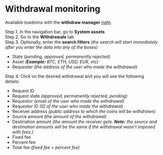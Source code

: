 # Withdrawal monitoring



Available toadmins with the **withdraw manager** [right](../admin-account-management/rights-of-admins-on-the-platform.md).

Step 1. In the navigation bar, go to **System assets**  
Step 2. Go to the **Withdrawals** tab  
Step 3. Optionally, enter the **search filters** _\(the search will start immediately after you enter the data into any of the boxes\)_

* State _\(pending, approved, permanently rejected\)_
* Asset _\(**Example:** BTC, ETH, USD, EUR, etc\)_
* Requester _\(the address of the user who made the withdrawal\)_

Step 4. Click on the desired withdrawal and you will see the following details:

* Request ID
* Request state _\(approved, permanently rejected, pending\)_
* Requestor _\(email of the user who made the withdrawal\)_
* Requestor ID _\(ID of the user who made the withdrawal\)_
* Receiver address _\(public address to which the coins will be withdrawn\)_
* Source amount _\(the amount of the withdrawal\)_
* Destination amount _\(the amount the receiver gets. **Note:** the source and destination amounts will be the same if the withdrawal wasn’t imposed with fees.\)_
* Fixed fee
* Percent fee
* Total fee _\(fixed fee + percent fee\)_

